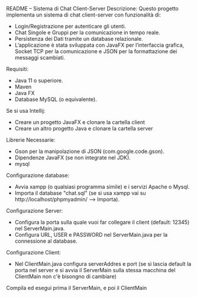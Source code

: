 README – Sistema di Chat Client-Server
Descrizione:
Questo progetto implementa un sistema di chat client-server con funzionalità di:

  - Login/Registrazione per autenticare gli utenti.
  - Chat Singole e Gruppi per la comunicazione in tempo reale.
  - Persistenza dei Dati tramite un database relazionale.
  - L’applicazione è stata sviluppata con JavaFX per l’interfaccia grafica, Socket TCP per la comunicazione e JSON per la formattazione dei messaggi scambiati.
    
Requisiti:
  - Java 11 o superiore.
  - Maven
  - Java FX
  - Database MySQL (o equivalente).

Se si usa Intellij: 
  - Creare un progetto JavaFX e clonare la cartella client
  - Creare un altro progetto Java e clonare la cartella server
     
Librerie Necessarie:
  - Gson per la manipolazione di JSON (com.google.code.gson).
  - Dipendenze JavaFX (se non integrate nel JDK).
  - mysql
    
Configurazione database:
  - Avvia xampp (o qualsiasi programma simile) e i servizi Apache o Mysql.
  - Importa il database "chat.sql" (se si usa xampp vai su http://localhost/phpmyadmin/  --> Importa).
    
Configurazione Server:
  - Configura la porta sulla quale vuoi far collegare il client (default: 12345) nel ServerMain.java.
  - Configura URL, USER e PASSWORD nel ServerMain.java per la connessione al database.

Configurazione Client: 
  - Nel ClientMain.java configura serverAddres e port (se si lascia default la porta nel server e si avvia il ServerMain sulla stessa macchina del ClientMain non c'è bisongno di cambiare)
    
Compila ed esegui prima il ServerMain, e poi il ClientMain
